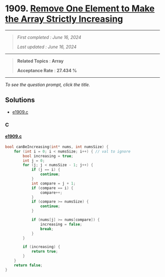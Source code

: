 # 1909. [Remove One Element to Make the Array Strictly Increasing](<https://leetcode.com/problems/remove-one-element-to-make-the-array-strictly-increasing>)

------

> *First completed : June 16, 2024*
>
> *Last updated : June 16, 2024*


------

> **Related Topics** : **Array**
>
> **Acceptance Rate** : **27.434 %**


------

*To see the question prompt, click the title.*

## Solutions

- [e1909.c](<../my-submissions/e1909.c>)
### C
#### [e1909.c](<../my-submissions/e1909.c>)
```C
bool canBeIncreasing(int* nums, int numsSize) {
    for (int i = 0; i < numsSize; i++) { // val to ignore
        bool increasing = true;
        int j = 0;
        for (j; j < numsSize - 1; j++) {
            if (j == i) {
                continue;
            }
            int compare = j + 1;
            if (compare == i) {
                compare++;
            }
            if (compare >= numsSize) {
                continue;
            }

            if (nums[j] >= nums[compare]) {
                increasing = false;
                break;
            }
        }

        if (increasing) {
            return true;
        }
    }
    return false;
}
```

